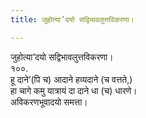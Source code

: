 ```yaml
---
title: जुहोत्या’दयो सद्विभावलुत्तविकरणा।

---
```

जुहोत्या’दयो सद्विभावलुत्तविकरणा।  
१००.  
हू दाने’(पि च) आदाने हव्यदाने (च वत्तते,)  
हा चागे कमु यात्रायं दा दाने धा (च) धारणे।  
अविकरणभूवादयो समत्ता।  